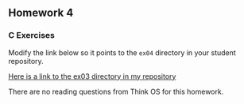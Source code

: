 ## Homework 4

### C Exercises

Modify the link below so it points to the `ex04` directory in your
student repository.

[Here is a link to the ex03 directory in my repository](google.com)

There are no reading questions from Think OS for this homework.
